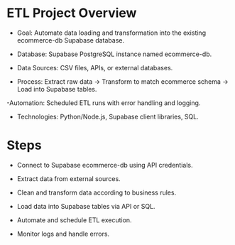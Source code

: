 
# ETL Project Overview
- Goal: Automate data loading and transformation into the existing ecommerce-db Supabase database.

- Database: Supabase PostgreSQL instance named ecommerce-db.

- Data Sources: CSV files, APIs, or external databases.

- Process: Extract raw data → Transform to match ecommerce schema → Load into Supabase tables.

-Automation: Scheduled ETL runs with error handling and logging.

- Technologies: Python/Node.js, Supabase client libraries, SQL.

# Steps
- Connect to Supabase ecommerce-db using API credentials.

- Extract data from external sources.

- Clean and transform data according to business rules.

- Load data into Supabase tables via API or SQL.

- Automate and schedule ETL execution.

- Monitor logs and handle errors.
